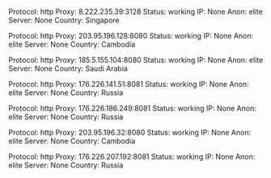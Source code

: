 Protocol: http
Proxy: 8.222.235.39:3128
Status: working
IP: None
Anon: elite
Server: None
Country: Singapore

Protocol: http
Proxy: 203.95.196.128:8080
Status: working
IP: None
Anon: elite
Server: None
Country: Cambodia

Protocol: http
Proxy: 185.5.155.104:8080
Status: working
IP: None
Anon: elite
Server: None
Country: Saudi Arabia

Protocol: http
Proxy: 176.226.141.51:8081
Status: working
IP: None
Anon: elite
Server: None
Country: Russia

Protocol: http
Proxy: 176.226.186.249:8081
Status: working
IP: None
Anon: elite
Server: None
Country: Russia

Protocol: http
Proxy: 203.95.196.32:8080
Status: working
IP: None
Anon: elite
Server: None
Country: Cambodia

Protocol: http
Proxy: 176.226.207.192:8081
Status: working
IP: None
Anon: elite
Server: None
Country: Russia


